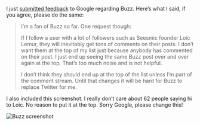 <!--
slug: buzz-feedback-comments-pushing-items-to-the-top
date: Fri Feb 12 2010 06:48:26 GMT+0100 (CET)
tags: Google, Buzz
title: My Buzz Feedback
id: 385053515
link: http://joreteg.com/post/385053515/buzz-feedback-comments-pushing-items-to-the-top
raw: {"blog_name":"henrikjoreteg","id":385053515,"post_url":"http://joreteg.com/post/385053515/buzz-feedback-comments-pushing-items-to-the-top","slug":"buzz-feedback-comments-pushing-items-to-the-top","type":"text","date":"2010-02-12 05:48:26 GMT","timestamp":1265953706,"state":"published","format":"markdown","reblog_key":"Kt2TZyE4","tags":["Google","Buzz"],"short_url":"http://tmblr.co/ZgL_YyMytDB","recommended_source":null,"recommended_color":null,"highlighted":[],"note_count":0,"title":"My Buzz Feedback","body":"<p>I just <a href=\"http://mail.google.com/support/bin/request.py?contact_type=buzz\">submitted feedback</a> to Google regarding Buzz. Here&rsquo;s what I said, if you agree, please do the same:</p>\n\n<blockquote>\n  <p>I&rsquo;m a fan of Buzz so far. One request though:</p>\n  \n  <p>If I follow a user with a lot of followers such as Seesmic founder Loic Lemur, they will inevitably get tons of comments on their posts. I don&rsquo;t want them at the top of my list just because anybody has commented on their post. I just end up seeing the same Buzz post over and over again at the top. That&rsquo;s too much noise and is not helpful.</p>\n  \n  <p>I don&rsquo;t think they should end up at the top of the list unless I&rsquo;m part of the comment stream. Until that changes it will be hard for Buzz to replace Twitter for me.</p>\n</blockquote>\n\n<p>I also included this screenshot. I really don&rsquo;t care about 62 people saying hi to Loic. No reason to put it at the top. Sorry Google, please change this!</p>\n\n<p><img src=\"http://33.media.tumblr.com/tumblr_kxprv1aScL1qzx3i9.png\" alt=\"Buzz screenshot\"/></p>","reblog":{"tree_html":"","comment":"<p>I just <a href=\"http://mail.google.com/support/bin/request.py?contact_type=buzz\">submitted feedback</a> to Google regarding Buzz. Here’s what I said, if you agree, please do the same:</p>\n\n<blockquote>\n  <p>I’m a fan of Buzz so far. One request though:</p>\n  \n  <p>If I follow a user with a lot of followers such as Seesmic founder Loic Lemur, they will inevitably get tons of comments on their posts. I don’t want them at the top of my list just because anybody has commented on their post. I just end up seeing the same Buzz post over and over again at the top. That’s too much noise and is not helpful.</p>\n  \n  <p>I don’t think they should end up at the top of the list unless I’m part of the comment stream. Until that changes it will be hard for Buzz to replace Twitter for me.</p>\n</blockquote>\n\n<p>I also included this screenshot. I really don’t care about 62 people saying hi to Loic. No reason to put it at the top. Sorry Google, please change this!</p>\n\n<p><img src=\"http://33.media.tumblr.com/tumblr_kxprv1aScL1qzx3i9.png\" alt=\"Buzz screenshot\"></p>"},"trail":[{"blog":{"name":"henrikjoreteg","active":true,"theme":{"header_full_width":1500,"header_full_height":500,"header_focus_width":676,"header_focus_height":380,"avatar_shape":"circle","background_color":"#F6F6F6","body_font":"Helvetica Neue","header_bounds":"0,1249,380,573","header_image":"http://static.tumblr.com/df7befc8b0387cf597578e613c221cb3/uzkwgdq/FAjnt7hyg/tumblr_static_agmw2bdhkjs4ws4sscw44swgc.jpg","header_image_focused":"http://static.tumblr.com/df7befc8b0387cf597578e613c221cb3/uzkwgdq/1oSnt7hyh/tumblr_static_tumblr_static_agmw2bdhkjs4ws4sscw44swgc_focused_v3.jpg","header_image_scaled":"http://static.tumblr.com/df7befc8b0387cf597578e613c221cb3/uzkwgdq/FAjnt7hyg/tumblr_static_agmw2bdhkjs4ws4sscw44swgc_2048_v2.jpg","header_stretch":true,"link_color":"#529ECC","show_avatar":true,"show_description":true,"show_header_image":true,"show_title":true,"title_color":"#444444","title_font":"Helvetica Neue","title_font_weight":"bold"}},"post":{"id":"385053515"},"content_raw":"<p>I just <a href=\"http://mail.google.com/support/bin/request.py?contact_type=buzz\">submitted feedback</a> to Google regarding Buzz. Here’s what I said, if you agree, please do the same:</p>\n\n<blockquote>\n  <p>I’m a fan of Buzz so far. One request though:</p>\n  \n  <p>If I follow a user with a lot of followers such as Seesmic founder Loic Lemur, they will inevitably get tons of comments on their posts. I don’t want them at the top of my list just because anybody has commented on their post. I just end up seeing the same Buzz post over and over again at the top. That’s too much noise and is not helpful.</p>\n  \n  <p>I don’t think they should end up at the top of the list unless I’m part of the comment stream. Until that changes it will be hard for Buzz to replace Twitter for me.</p>\n</blockquote>\n\n<p>I also included this screenshot. I really don’t care about 62 people saying hi to Loic. No reason to put it at the top. Sorry Google, please change this!</p>\n\n<p><img src=\"http://33.media.tumblr.com/tumblr_kxprv1aScL1qzx3i9.png\" alt=\"Buzz screenshot\"></p>","content":"<p>I just <a href=\"http://mail.google.com/support/bin/request.py?contact_type=buzz\">submitted feedback</a> to Google regarding Buzz. Here’s what I said, if you agree, please do the same:</p>\n\n<blockquote>\n  <p>I’m a fan of Buzz so far. One request though:</p>\n  \n  <p>If I follow a user with a lot of followers such as Seesmic founder Loic Lemur, they will inevitably get tons of comments on their posts. I don’t want them at the top of my list just because anybody has commented on their post. I just end up seeing the same Buzz post over and over again at the top. That’s too much noise and is not helpful.</p>\n  \n  <p>I don’t think they should end up at the top of the list unless I’m part of the comment stream. Until that changes it will be hard for Buzz to replace Twitter for me.</p>\n</blockquote>\n\n<p>I also included this screenshot. I really don’t care about 62 people saying hi to Loic. No reason to put it at the top. Sorry Google, please change this!</p>\n\n<p><img src=\"http://33.media.tumblr.com/tumblr_kxprv1aScL1qzx3i9.png\" class=\"toggle_inline_image inline_image constrained_image\"/></p>","is_current_item":true,"is_root_item":true}]}
publish: 2010-02-012
-->


<p>I just <a href="http://mail.google.com/support/bin/request.py?contact_type=buzz">submitted feedback</a> to Google regarding Buzz. Here&rsquo;s what I said, if you agree, please do the same:</p>

<blockquote>
  <p>I&rsquo;m a fan of Buzz so far. One request though:</p>
  
  <p>If I follow a user with a lot of followers such as Seesmic founder Loic Lemur, they will inevitably get tons of comments on their posts. I don&rsquo;t want them at the top of my list just because anybody has commented on their post. I just end up seeing the same Buzz post over and over again at the top. That&rsquo;s too much noise and is not helpful.</p>
  
  <p>I don&rsquo;t think they should end up at the top of the list unless I&rsquo;m part of the comment stream. Until that changes it will be hard for Buzz to replace Twitter for me.</p>
</blockquote>

<p>I also included this screenshot. I really don&rsquo;t care about 62 people saying hi to Loic. No reason to put it at the top. Sorry Google, please change this!</p>

<p><img src="http://33.media.tumblr.com/tumblr_kxprv1aScL1qzx3i9.png" alt="Buzz screenshot"/></p>
